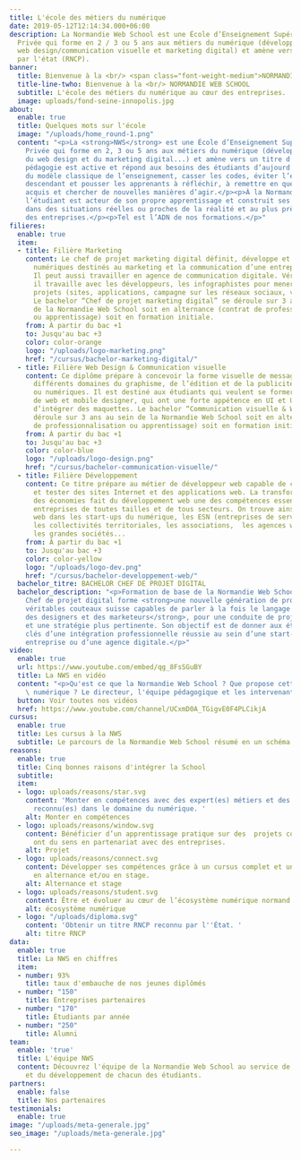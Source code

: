 ```yaml
---
title: L'école des métiers du numérique
date: 2019-05-12T12:14:34.000+06:00
description: La Normandie Web School est une École d’Enseignement Supérieur Technique
  Privée qui forme en 2 / 3 ou 5 ans aux métiers du numérique (développement web,
  web design/communication visuelle et marketing digital) et amène vers un titre reconnu
  par l'état (RNCP).
banner:
  title: Bienvenue à la <br/> <span class="font-weight-medium">NORMANDIE WEB SCHOOL</span>
  title-line-twho: Bienvenue à la <br/> NORMANDIE WEB SCHOOL
  subtitle: L'école des métiers du numérique au cœur des entreprises.
  image: uploads/fond-seine-innopolis.jpg
about:
  enable: true
  title: Quelques mots sur l'école
  image: "/uploads/home_round-1.png"
  content: "<p>La <strong>NWS</strong> est une École d’Enseignement Supérieur Technique
    Privée qui forme en 2, 3 ou 5 ans aux métiers du numérique (développement web,
    du web design et du marketing digital...) et amène vers un titre d’état (RNCP).</p><p>Notre
    pédagogie est active et répond aux besoins des étudiants d’aujourd’hui. Sortir
    du modèle classique de l’enseignement, casser les codes, éviter l’enseignement
    descendant et pousser les apprenants à réfléchir, à remettre en question leurs
    acquis et chercher de nouvelles manières d’agir.</p><p>À la Normandie Web School
    l’étudiant est acteur de son propre apprentissage et construit ses compétences
    dans des situations réelles ou proches de la réalité et au plus près des besoins
    des entreprises.</p><p>Tel est l’ADN de nos formations.</p>"
filieres:
  enable: true
  item:
  - title: Filière Marketing
    content: Le chef de projet marketing digital définit, développe et gère les outils
      numériques destinés au marketing et la communication d’une entreprise ou organisation.
      Il peut aussi travailler en agence de communication digitale. Véritable interface,
      il travaille avec les développeurs, les infographistes pour mener à bien les
      projets (sites, applications, campagne sur les réseaux sociaux, vidéo etc...).
      Le bachelor “Chef de projet marketing digital” se déroule sur 3 ans au sein
      de la Normandie Web School soit en alternance (contrat de professionnalisation
      ou apprentissage) soit en formation initiale. 
    from: À partir du bac +1
    to: Jusqu'au bac +3
    color: color-orange
    logo: "/uploads/logo-marketing.png"
    href: "/cursus/bachelor-marketing-digital/"
  - title: Filière Web Design & Communication visuelle
    content: Ce diplôme prépare à concevoir la forme visuelle de messages dans les
      différents domaines du graphisme, de l’édition et de la publicité, imprimés
      ou numériques. Il est destiné aux étudiants qui veulent se former aux métiers
      de web et mobile designer, qui ont une forte appétence en UI et UX et capables
      d’intégrer des maquettes. Le bachelor “Communication visuelle & Webdesign" se
      déroule sur 3 ans au sein de la Normandie Web School soit en alternance (contrat
      de professionnalisation ou apprentissage) soit en formation initiale. 
    from: À partir du bac +1
    to: Jusqu'au bac +3
    color: color-blue
    logo: "/uploads/logo-design.png"
    href: "/cursus/bachelor-communication-visuelle/"
  - title: Filière Développement
    content: Ce titre prépare au métier de développeur web capable de créer, coder,
      et tester des sites Internet et des applications web. La transformation digitale
      des économies fait du développement web une des compétences essentielles des
      entreprises de toutes tailles et de tous secteurs. On trouve ainsi des développeurs
      web dans les start-ups du numérique, les ESN (entreprises de services numériques), 
      les collectivités territoriales, les associations,  les agences web, les PME,
      les grandes sociétés...
    from: À partir du bac +1
    to: Jusqu'au bac +3
    color: color-yellow
    logo: "/uploads/logo-dev.png"
    href: "/cursus/bachelor-developpement-web/"
  bachelor_titre: BACHELOR CHEF DE PROJET DIGITAL
  bachelor_description: "<p>Formation de base de la Normandie Web School, le Bachelor
    Chef de projet digital forme <strong>une nouvelle génération de professionnels,
    véritables couteaux suisse capables de parler à la fois le langage des développeurs,
    des designers et des marketeurs</strong>, pour une conduite de projet plus efficace
    et une stratégie plus pertinente. Son objectif est de donner aux étudiants les
    clés d’une intégration professionnelle réussie au sein d’une start-up, d’une grande
    entreprise ou d’une agence digitale.</p>"
video:
  enable: true
  url: https://www.youtube.com/embed/qg_8FsSGuBY
  title: La NWS en vidéo
  content: "<p>Qu'est ce que la Normandie Web School ? Que propose cette école 100%
    \ numérique ? Le directeur, l'équipe pédagogique et les intervenants vous répondent.</p>"
  button: Voir toutes nos vidéos
  href: https://www.youtube.com/channel/UCxmD0A_TGigvE0F4PLCikjA
cursus:
  enable: true
  title: Les cursus à la NWS
  subtitle: Le parcours de la Normandie Web School résumé en un schéma.
reasons:
  enable: true
  title: Cinq bonnes raisons d'intégrer la School
  subtitle: 
  item:
  - logo: uploads/reasons/star.svg
    content: 'Monter en compétences avec des expert(es) métiers et des professionnel(les)
      reconnu(es) dans le domaine du numérique. '
    alt: Monter en compétences
  - logo: uploads/reasons/window.svg
    content: Bénéficier d’un apprentissage pratique sur des  projets concrets et qui
      ont du sens en partenariat avec des entreprises.
    alt: Projet
  - logo: uploads/reasons/connect.svg
    content: Développer ses compétences grâce à un cursus complet et une mise en pratique
      en alternance et/ou en stage.
    alt: Alternance et stage
  - logo: uploads/reasons/student.svg
    content: Être et évoluer au cœur de l’écosystème numérique normand.
    alt: écosystème numérique
  - logo: "/uploads/diploma.svg"
    content: 'Obtenir un titre RNCP reconnu par l''État. '
    alt: titre RNCP
data:
  enable: true
  title: La NWS en chiffres
  item:
  - number: 93%
    title: taux d'embauche de nos jeunes diplômés
  - number: "150"
    title: Entreprises partenaires
  - number: "170"
    title: Étudiants par année
  - number: "250"
    title: Alumni
team:
  enable: 'true'
  title: L'équipe NWS
  content: Découvrez l'équipe de la Normandie Web School au service de la pédagogie
    et du développement de chacun des étudiants.
partners:
  enable: false
  title: Nos partenaires
testimonials:
  enable: true
image: "/uploads/meta-generale.jpg"
seo_image: "/uploads/meta-generale.jpg"

---
```

